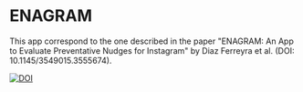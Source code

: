 # ENAGRAM

This app correspond to the one described in the paper "ENAGRAM: An App to Evaluate Preventative Nudges for Instagram" by Diaz Ferreyra et al. (DOI: 10.1145/3549015.3555674).

<a href="https://zenodo.org/badge/latestdoi/522601519"><img src="https://zenodo.org/badge/522601519.svg" alt="DOI"></a>
